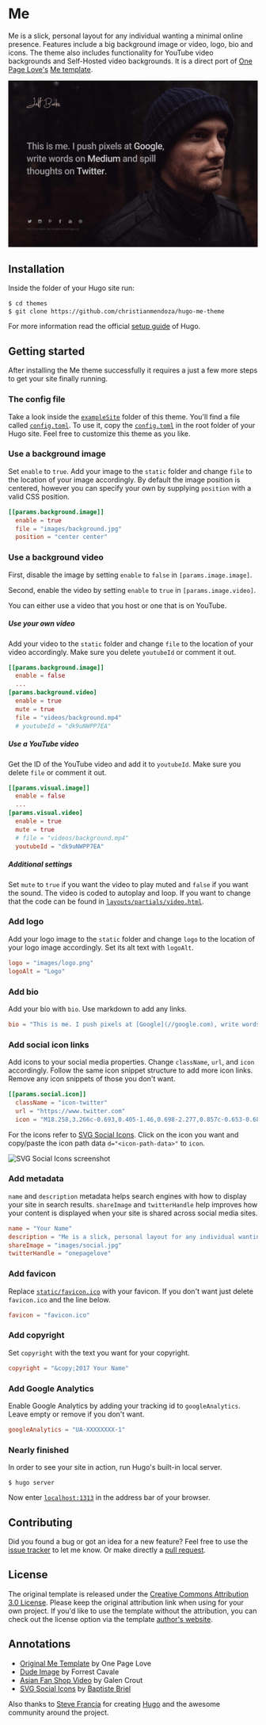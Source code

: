 # Me

Me is a slick, personal layout for any individual wanting a minimal online presence. Features include a big background image or video, logo, bio and icons. The theme also includes functionality for YouTube video backgrounds and Self-Hosted video backgrounds. It is a direct port of [One Page Love's](//onepagelove.com) [Me template](//onepagelove.com/me).

![Hugo Me Theme screenshot](https://raw.githubusercontent.com/christianmendoza/hugo-me-theme/master/images/screenshot.png)


## Installation

Inside the folder of your Hugo site run:

    $ cd themes
    $ git clone https://github.com/christianmendoza/hugo-me-theme

For more information read the official [setup guide](//gohugo.io/overview/installing/) of Hugo.


## Getting started

After installing the Me theme successfully it requires a just a few more steps to get your site finally running.


### The config file

Take a look inside the [`exampleSite`](//github.com/christianmendoza/hugo-me-theme/tree/master/exampleSite) folder of this theme. You'll find a file called [`config.toml`](//github.com/christianmendoza/hugo-me-theme/blob/master/exampleSite/config.toml). To use it, copy the [`config.toml`](//github.com/christianmendoza/hugo-me-theme/blob/master/exampleSite/config.toml) in the root folder of your Hugo site. Feel free to customize this theme as you like.


### Use a background image

Set `enable` to `true`. Add your image to the `static` folder and change `file` to the location of your image accordingly. By default the image position is centered, however you can specify your own by supplying `position` with a valid CSS position.

```toml
[[params.background.image]]
  enable = true
  file = "images/background.jpg"
  position = "center center"
```


### Use a background video

First, disable the image by setting `enable` to `false` in `[params.image.image]`.

Second, enable the video by setting `enable` to `true` in `[params.image.video]`.

You can either use a video that you host or one that is on YouTube.

##### Use your own video

Add your video to the `static` folder and change `file` to the location of your video accordingly. Make sure you delete `youtubeId` or comment it out. 

```toml
[[params.background.image]]
  enable = false
  ...
[params.background.video]
  enable = true
  mute = true
  file = "videos/background.mp4"
  # youtubeId = "dk9uNWPP7EA"
```

##### Use a YouTube video

Get the ID of the YouTube video and add it to `youtubeId`. Make sure you delete `file` or comment it out. 

```toml
[[params.visual.image]]
  enable = false
  ...
[params.visual.video]
  enable = true
  mute = true
  # file = "videos/background.mp4"
  youtubeId = "dk9uNWPP7EA"
```

##### Additional settings

Set `mute` to `true` if you want the video to play muted and `false` if you want the sound. The video is coded to autoplay and loop. If you want to change that the code can be found in [`layouts/partials/video.html`](//github.com/christianmendoza/hugo-me-theme/tree/master/layouts/partials/video.html).


### Add logo

Add your logo image to the `static` folder and change `logo` to the location of your logo image accordingly. Set its alt text with `logoAlt`.

```toml
logo = "images/logo.png"
logoAlt = "Logo"
```


### Add bio

Add your bio with `bio`. Use markdown to add any links.

```toml
bio = "This is me. I push pixels at [Google](//google.com), write words on [Medium](//medium.com) and spill thoughts on [Twitter](//twitter.com)."
```


### Add social icon links

Add icons to your social media properties. Change `className`, `url`, and `icon` accordingly. Follow the same icon snippet structure to add more icon links. Remove any icon snippets of those you don't want.

```toml
[[params.social.icon]]
  className = "icon-twitter"
  url = "https://www.twitter.com"
  icon = "M18.258,3.266c-0.693,0.405-1.46,0.698-2.277,0.857c-0.653-0.686-1.586-1.115-2.618-1.115c-1.98,0-3.586,1.581-3.586,3.53c0,0.276,0.031,0.545,0.092,0.805C6.888,7.195,4.245,5.79,2.476,3.654C2.167,4.176,1.99,4.781,1.99,5.429c0,1.224,0.633,2.305,1.596,2.938C2.999,8.349,2.445,8.19,1.961,7.925C1.96,7.94,1.96,7.954,1.96,7.97c0,1.71,1.237,3.138,2.877,3.462c-0.301,0.08-0.617,0.123-0.945,0.123c-0.23,0-0.456-0.021-0.674-0.062c0.456,1.402,1.781,2.422,3.35,2.451c-1.228,0.947-2.773,1.512-4.454,1.512c-0.291,0-0.575-0.016-0.855-0.049c1.588,1,3.473,1.586,5.498,1.586c6.598,0,10.205-5.379,10.205-10.045c0-0.153-0.003-0.305-0.01-0.456c0.7-0.499,1.308-1.12,1.789-1.827c-0.644,0.28-1.334,0.469-2.06,0.555C17.422,4.782,17.99,4.091,18.258,3.266"
```

For the icons refer to [SVG Social Icons](http://svgicons.sparkk.fr/). Click on the icon you want and copy/paste the icon path data `d="<icon-path-data>"` to `icon`.

![SVG Social Icons screenshot](https://image.ibb.co/cxDypm/svg_icons.png)


### Add metadata

`name` and `description` metadata helps search engines with how to display your site in search results. `shareImage` and `twitterHandle` help improves how your content is displayed when your site is shared across social media sites.

```toml
name = "Your Name"
description = "Me is a slick, personal layout for any individual wanting a minimal online presence. Features include a big background image or video, logo, bio and icons."
shareImage = "images/social.jpg"
twitterHandle = "onepagelove"
```


### Add favicon
Replace [`static/favicon.ico`](//github.com/christianmendoza/hugo-me-theme/tree/master/static/favicon.ico) with your favicon. If you don't want just delete `favicon.ico` and the line below.

```toml
favicon = "favicon.ico"
```


### Add copyright
Set `copyright` with the text you want for your copyright.

```toml
copyright = "&copy;2017 Your Name"
```


### Add Google Analytics

Enable Google Analytics by adding your tracking id to `googleAnalytics`. Leave empty or remove if you don't want.

```toml
googleAnalytics = "UA-XXXXXXXX-1"
```


### Nearly finished

In order to see your site in action, run Hugo's built-in local server.

    $ hugo server

Now enter [`localhost:1313`](http://localhost:1313) in the address bar of your browser.


## Contributing

Did you found a bug or got an idea for a new feature? Feel free to use the [issue tracker](//github.com/christianmendoza/hugo-me-theme/issues) to let me know. Or make directly a [pull request](//github.com/christianmendoza/hugo-me-theme/pulls).


## License

The original template is released under the [Creative Commons Attribution 3.0 License](//github.com/christianmendoza/hugo-me-theme/blob/master/LICENSE.md). Please keep the original attribution link when using for your own project. If you'd like to use the template without the attribution, you can check out the license option via the template [author's website](//onepagelove.com/me).


## Annotations

- [Original Me Template](//onepagelove.com/me) by One Page Love
- [Dude Image](https://unsplash.com/photos/sok0YssrV5g) by Forrest Cavale
- [Asian Fan Shop Video](http://www.wedistill.io/videos/c0195-1-1) by Galen Crout
- [SVG Social Icons](http://svgicons.sparkk.fr/) by [Baptiste Briel](https://twitter.com/BaptisteBriel)

Also thanks to [Steve Francia](//github.com/spf13) for creating [Hugo](//gohugo.io) and the awesome community around the project.
